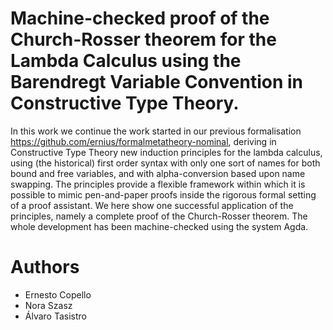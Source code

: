 # Machine-checked proof  of the Church-Rosser theorem for the Lambda Calculus using the Barendregt Variable Convention in Constructive Type Theory.

In this work we continue the work started in our previous formalisation https://github.com/ernius/formalmetatheory-nominal, deriving in Constructive Type Theory new induction principles for the lambda calculus, using (the historical) first order syntax with only one sort of names for both bound and free variables, and with alpha-conversion based upon name swapping. The principles provide a flexible framework within which it is possible to mimic  pen-and-paper proofs inside the rigorous formal setting of a proof assistant.
We here show one successful application of the principles, namely a complete proof of the  Church-Rosser theorem. The whole development has been machine-checked using the system Agda.

# Authors

* Ernesto Copello 
* Nora Szasz      
* Álvaro Tasistro 






